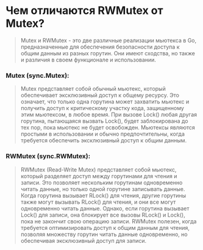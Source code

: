 # Чем отличаются RWMutex от Mutex?
> Mutex и RWMutex - это две различные реализации мьютекса в Go, предназначенные для обеспечения безопасности доступа к общим данным из разных горутин. Они имеют сходства, но также и различия в своем функционале и использовании.

### Mutex (sync.Mutex):

> Mutex представляет собой обычный мьютекс, который обеспечивает эксклюзивный доступ к общему ресурсу. Это означает, что только одна горутина может захватить мьютекс и получить доступ к критическому участку кода, защищенному этим мьютексом, в любое время. При вызове Lock() любая другая горутина, пытающаяся вызвать Lock(), будет заблокирована до тех пор, пока мьютекс не будет освобожден. Мьютексы являются простыми в использовании и обычно предпочтительны, когда требуется обеспечить эксклюзивный доступ к общим данным.

### RWMutex (sync.RWMutex):

> RWMutex (Read-Write Mutex) представляет собой мьютекс, который разделяет доступ между горутинами для чтения и записи. Это позволяет нескольким горутинам одновременно читать данные, но только одной горутине записывать данные. Когда горутина вызывает RLock() для чтения, другие горутины также могут вызывать RLock() для чтения, и они все могут одновременно читать данные. Однако, если горутина вызывает Lock() для записи, она блокирует все вызовы RLock() и Lock(), пока не закончит свою операцию записи. RWMutex полезен, когда требуется оптимизировать доступ к общим данным для чтения, позволяя множеству горутин читать данные одновременно, но обеспечивая эксклюзивный доступ для записи.
